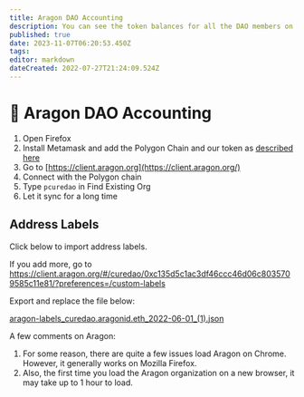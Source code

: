 ```yaml
---
title: Aragon DAO Accounting
description: You can see the token balances for all the DAO members on Aragon.
published: true
date: 2023-11-07T06:20:53.450Z
tags: 
editor: markdown
dateCreated: 2022-07-27T21:24:09.524Z
---
```


# 📠 Aragon DAO Accounting

1. Open Firefox
2. Install Metamask and add the Polygon Chain and our token as [described here](https://doc.clickup.com/10641228/p/h/a4quc-8268/7aff7afd532854b)
3. Go to [https://client.aragon.org](https://client.aragon.org/)
4. Connect with the Polygon chain
5. Type `pcuredao` in Find Existing Org
6. Let it sync for a long time

## Address Labels
Click below to import address labels.  

If you add more, go to https://client.aragon.org/#/curedao/0xc135d5c1ac3df46ccc46d06c8035709585c11e81/?preferences=/custom-labels

Export and replace the file below:

[aragon-labels_curedao.aragonid.eth_2022-06-01_(1).json](/aragon-labels_curedao.aragonid.eth_2022-06-01_(1).json)

A few comments on Aragon:
1. For some reason, there are quite a few issues  load Aragon on Chrome.  However, it generally works on Mozilla Firefox.
2. Also, the first time you load the Aragon organization on a new browser, it may take up to 1 hour to load.


